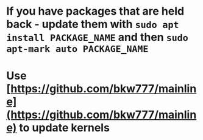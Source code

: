 # If you have packages that are held back - update them with `sudo apt install PACKAGE_NAME` and then `sudo apt-mark auto PACKAGE_NAME`
# Use [https://github.com/bkw777/mainline](https://github.com/bkw777/mainline) to update kernels
